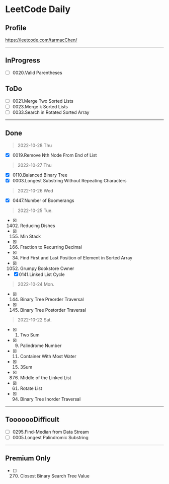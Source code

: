# LeetCode Daily

## Profile
https://leetcode.com/tarmacChen/

---

## InProgress

- [ ] 0020.Valid Parentheses

## ToDo

- [ ] 0021.Merge Two Sorted Lists
- [ ] 0023.Merge k Sorted Lists
- [ ] 0033.Search in Rotated Sorted Array

---
## Done

> 2022-10-28 Thu
- [X] 0019.Remove Nth Node From End of List

> 2022-10-27 Thu
- [X] 0110.Balanced Binary Tree
- [X] 0003.Longest Substring Without Repeating Characters

> 2022-10-26 Wed
- [x] 0447.Number of Boomerangs

> 2022-10-25 Tue.
- [x] 1402. Reducing Dishes
- [x] 0155. Min Stack
- [x] 0166. Fraction to Recurring Decimal
- [x] 0034. Find First and Last Position of Element in Sorted Array
- [x] 1052. Grumpy Bookstore Owner
- [x] 0141.Linked List Cycle

> 2022-10-24 Mon.
- [x] 0144. Binary Tree Preorder Traversal
- [x] 0145. Binary Tree Postorder Traversal

> 2022-10-22 Sat.
- [x] 0001. Two Sum
- [x] 0009. Palindrome Number
- [x] 0011. Container With Most Water
- [x] 0015. 3Sum 
- [x] 0876. Middle of the Linked List
- [x] 0061. Rotate List
- [x] 0094. Binary Tree Inorder Traversal

---

## TooooooDifficult

- [ ] 0295.Find-Median from Data Stream
- [ ] 0005.Longest Palindromic Substring

---

## Premium Only

- [ ] 270. Closest Binary Search Tree Value